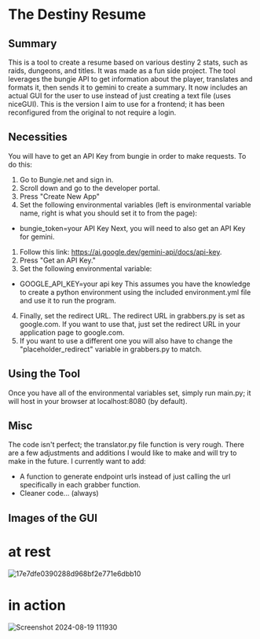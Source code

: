 # The Destiny Resume #
## Summary ##
This is a tool to create a resume based on various destiny 2 stats, such as raids, dungeons, and titles. It was made as a fun side project.
The tool leverages the bungie API to get information about the player, translates and formats it, then sends it to gemini to create a summary.
It now includes an actual GUI for the user to use instead of just creating a text file (uses niceGUI).
This is the version I aim to use for a frontend; it has been reconfigured from the original to not require a login.

## Necessities ##
You will have to get an API Key from bungie in order to make requests. To do this:
1. Go to Bungie.net and sign in.
2. Scroll down and go to the developer portal.
3. Press "Create New App"
5. Set the following environmental variables (left is environmental variable name, right is what you should set it to from the page):
* bungie_token=your API Key
Next, you will need to also get an API Key for gemini.
1. Follow this link: https://ai.google.dev/gemini-api/docs/api-key.
2. Press "Get an API Key."
3. Set the following environmental variable: 
* GOOGLE_API_KEY=your api key
This assumes you have the knowledge to create a python environment using the included environment.yml file and use it to run the program.
4. Finally, set the redirect URL. The redirect URL in grabbers.py is set as google.com. If you want to use that, just set the redirect URL in your application page to google.com.
5. If you want to use a different one you will also have to change the "placeholder_redirect" variable in grabbers.py to match.

## Using the Tool ##
Once you have all of the environmental variables set, simply run main.py; it will host in your browser at localhost:8080 (by default).

## Misc ##
The code isn't perfect; the translator.py file function is very rough. There are a few adjustments and additions I would like to make and will try to make in the future. I currently want to add:
* A function to generate endpoint urls instead of just calling the url specifically in each grabber function.
* Cleaner code... (always)

## Images of the GUI ##
# at rest #
![17e7dfe0390288d968bf2e771e6dbb10](https://github.com/user-attachments/assets/e6eac973-9554-48e0-99fe-6ee473fc4a13)
# in action #
![Screenshot 2024-08-19 111930](https://github.com/user-attachments/assets/057971ee-dd44-4b54-bf99-089da16e705e)
